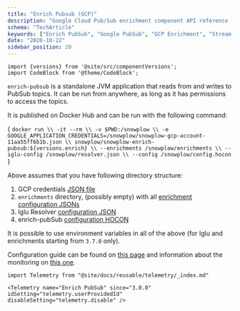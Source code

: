 ```yaml
---
title: "Enrich Pubsub (GCP)"
description: "Google Cloud Pub/Sub enrichment component API reference for scalable behavioral data processing."
schema: "TechArticle"
keywords: ["Enrich PubSub", "Google PubSub", "GCP Enrichment", "Stream Processing", "PubSub Integration", "Cloud Processing"]
date: "2020-10-22"
sidebar_position: 20
---
```


```mdx-code-block
import {versions} from '@site/src/componentVersions';
import CodeBlock from '@theme/CodeBlock';
```

`enrich-pubsub` is a standalone JVM application that reads from and writes to PubSub topics.
It can be run from anywhere, as long as it has permissions to access the topics.

It is published on Docker Hub and can be run with the following command:

<CodeBlock language="bash">{
`docker run \\
  -it --rm \\
  -v $PWD:/snowplow \\
  -e GOOGLE_APPLICATION_CREDENTIALS=/snowplow/snowplow-gcp-account-11aa55ff6b1b.json \\
  snowplow/snowplow-enrich-pubsub:${versions.enrich} \\
  --enrichments /snowplow/enrichments \\
  --iglu-config /snowplow/resolver.json \\
  --config /snowplow/config.hocon
`}</CodeBlock>

Above assumes that you have following directory structure:

1. GCP credentials [JSON file](https://cloud.google.com/docs/authentication/getting-started)
2. `enrichments` directory, (possibly empty) with all [enrichment configuration JSONs](/docs/pipeline/enrichments/available-enrichments/index.md)
3. Iglu Resolver [configuration JSON](/docs/api-reference/iglu/iglu-resolver/index.md)
4. enrich-pubSub [configuration HOCON](/docs/api-reference/enrichment-components/configuration-reference/index.md)

It is possible to use environment variables in all of the above (for Iglu and enrichments starting from `3.7.0` only).

Configuration guide can be found on [this page](/docs/api-reference/enrichment-components/configuration-reference/index.md) and information about the monitoring on [this one](/docs/api-reference/enrichment-components/monitoring/index.md).

```mdx-code-block
import Telemetry from "@site/docs/reusable/telemetry/_index.md"

<Telemetry name="Enrich PubSub" since="3.0.0" idSetting="telemetry.userProvidedId" disableSetting="telemetry.disable" />
```
